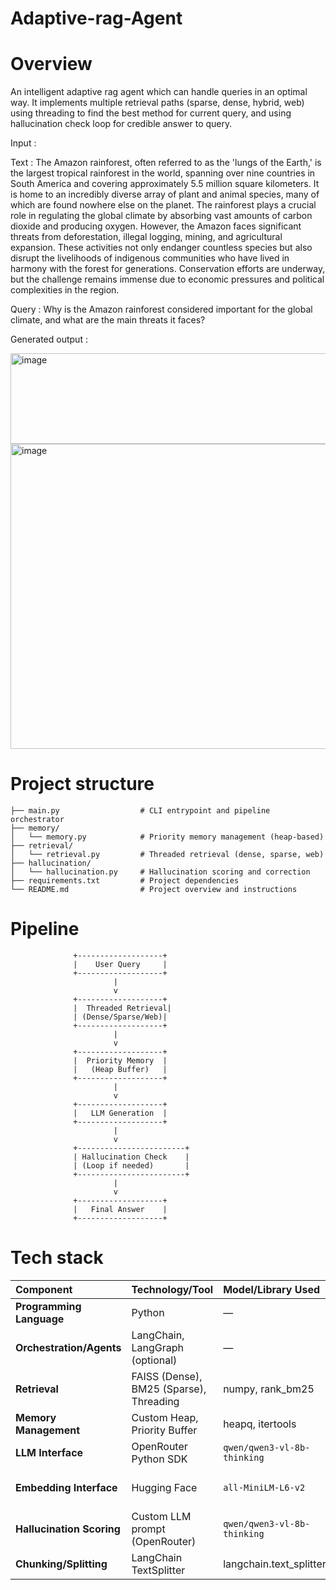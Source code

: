 # Adaptive-rag-Agent
# Overview
An intelligent adaptive rag agent which can handle queries in an optimal way. It implements multiple retrieval paths (sparse, dense, hybrid, web) using threading to find the best method for current query, and using hallucination check loop for credible answer to query.

Input :

Text :
The Amazon rainforest, often referred to as the 'lungs of the Earth,' is the largest tropical rainforest in the world, spanning over nine countries in South America and covering approximately 5.5 million square kilometers. It is home to an incredibly diverse array of plant and animal species, many of which are found nowhere else on the planet. The rainforest plays a crucial role in regulating the global climate by absorbing vast amounts of carbon dioxide and producing oxygen. However, the Amazon faces significant threats from deforestation, illegal logging, mining, and agricultural expansion. These activities not only endanger countless species but also disrupt the livelihoods of indigenous communities who have lived in harmony with the forest for generations. Conservation efforts are underway, but the challenge remains immense due to economic pressures and political complexities in the region.

Query : 
Why is the Amazon rainforest considered important for the global climate, and what are the main threats it faces?

Generated output : 

<img width="1679" height="145" alt="image" src="https://github.com/user-attachments/assets/b773f166-e646-4d4d-85e0-95948f21178b" />
<img width="1704" height="488" alt="image" src="https://github.com/user-attachments/assets/dbeaeb56-3fad-42b9-a1f6-460cd8537c6e" />

# Project structure
```
├── main.py                  # CLI entrypoint and pipeline orchestrator
├── memory/
│   └── memory.py            # Priority memory management (heap-based)
├── retrieval/
│   └── retrieval.py         # Threaded retrieval (dense, sparse, web)
├── hallucination/
│   └── hallucination.py     # Hallucination scoring and correction
├── requirements.txt         # Project dependencies
└── README.md                # Project overview and instructions
```


# Pipeline
                  +-------------------+
                  |    User Query     |
                  +-------------------+
                           |
                           v
                  +-------------------+
                  |  Threaded Retrieval|
                  | (Dense/Sparse/Web)|
                  +-------------------+
                           |
                           v
                  +-------------------+
                  |  Priority Memory  |
                  |   (Heap Buffer)   |
                  +-------------------+
                           |
                           v
                  +-------------------+
                  |   LLM Generation  |
                  +-------------------+
                           |
                           v
                  +------------------------+
                  | Hallucination Check    |
                  | (Loop if needed)       |
                  +------------------------+
                           |
                           v
                  +-------------------+
                  |   Final Answer    |
                  +-------------------+

# Tech stack


| Component              | Technology/Tool                          | Model/Library Used          | Purpose/Description               |
| :--------------------- | :--------------------------------------- | :-------------------------- | :--------------------------------- |
| **Programming Language**   | Python                                   | —                          | Scripting, orchestration           |
| **Orchestration/Agents**   | LangChain, LangGraph (optional)          | —                          | Workflow control, agentic logic    |
| **Retrieval**           | FAISS (Dense), BM25 (Sparse), Threading  | numpy, rank_bm25           | Hybrid and parallel retrieval      |
| **Memory Management**   | Custom Heap, Priority Buffer             | heapq, itertools           | Selects/stores top-k memories      |
| **LLM Interface**       | OpenRouter Python SDK                    | `qwen/qwen3-vl-8b-thinking`  | Runs LLM for answering, scoring    |
| **Embedding Interface** | Hugging Face                             | `all-MiniLM-L6-v2`           | Sentence embeddings for retrieval  |
| **Hallucination Scoring** | Custom LLM prompt (OpenRouter)           | `qwen/qwen3-vl-8b-thinking`  | Checks/corrects LLM generations    |
| **Chunking/Splitting**  | LangChain TextSplitter                   | langchain.text_splitter    | Context preprocessing              |


  
